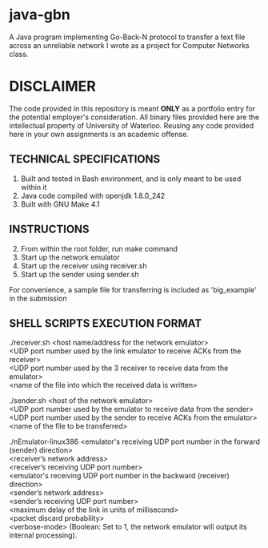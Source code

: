 # java-gbn
A Java program implementing Go-Back-N protocol to transfer a text file across an unreliable network I wrote as a project for Computer Networks class.

# DISCLAIMER
The code provided in this repository is meant **ONLY** as a portfolio entry for the potential employer's consideration. All binary files provided here are the intellectual property of University of Waterloo. Reusing any code provided here in your own assignments is an academic offense.

## TECHNICAL SPECIFICATIONS
1. Built and tested in Bash environment, and is only meant to be used within it
1. Java code compiled with openjdk 1.8.0_242
1. Built with GNU Make 4.1

## INSTRUCTIONS
2. From within the root folder, run make command
2. Start up the network emulator
2. Start up the receiver using receiver.sh
2. Start up the sender using sender.sh

For convenience, a sample file for transferring is included as 'big_example' in the submission

## SHELL SCRIPTS EXECUTION FORMAT
./receiver.sh \<host name/address for the network emulator\>  
              \<UDP port number used by the link emulator to receive ACKs from the receiver\>  
              \<UDP port number used by the 3 receiver to receive data from the emulator\>  
              \<name of the file into which the received data is written\>

./sender.sh \<host  of the network emulator\>  
            \<UDP port number used by the emulator to receive data from the sender\>  
            \<UDP port number used by the sender to receive ACKs from the emulator\>  
            \<name of the file to be transferred\>
            
./nEmulator-linux386 \<emulator's receiving UDP port number in the forward (sender) direction\>   
\<receiver’s network address\>  
\<receiver’s receiving UDP port number\>  
\<emulator's receiving UDP port number in the backward (receiver) direction\>  
\<sender’s network address\>  
\<sender’s receiving UDP port number\>  
\<maximum delay of the link in units of millisecond\>  
\<packet discard probability\>  
\<verbose-mode\> (Boolean: Set to 1, the network emulator will output its internal processing).
